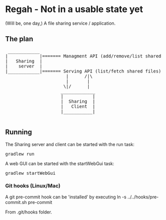 
#  Regah - Not in a usable state yet

(Will be, one day,) A file sharing service / application.

## The plan
<pre>
 ____________
|            |======= Managment API (add/remove/list shared files)
|   Sharing  |
|    server  |                                                
|____________|======= Serving API (list/fetch shared files)
                       |      /|\                
                       |       |
                      \|/      |
                     _____________
                     |           |
                     |  Sharing  |
                     |   Client  |
                     |___________|
 
</pre>

## Running
The Sharing server and client can be started with the run task:
<pre>gradlew run</pre>

A web GUI can be started with the startWebGui task:
<pre>gradlew startWebGui</pre>

### Git hooks (Linux/Mac)

A git pre-commit hook can be 'installed' by executing
  ln -s ../../hooks/pre-commit.sh pre-commit

From .git/hooks folder.
